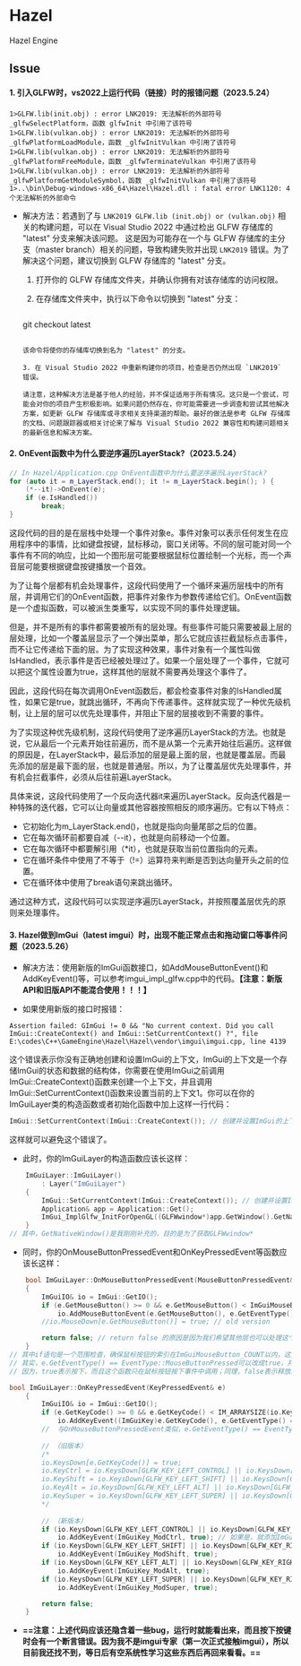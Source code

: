 # Hazel

Hazel Engine



## Issue

#### 1. 引入GLFW时，vs2022上运行代码（链接）时的报错问题（2023.5.24）

```
1>GLFW.lib(init.obj) : error LNK2019: 无法解析的外部符号 _glfwSelectPlatform，函数 glfwInit 中引用了该符号
1>GLFW.lib(vulkan.obj) : error LNK2019: 无法解析的外部符号 _glfwPlatformLoadModule，函数 _glfwInitVulkan 中引用了该符号
1>GLFW.lib(vulkan.obj) : error LNK2019: 无法解析的外部符号 _glfwPlatformFreeModule，函数 _glfwTerminateVulkan 中引用了该符号
1>GLFW.lib(vulkan.obj) : error LNK2019: 无法解析的外部符号 _glfwPlatformGetModuleSymbol，函数 _glfwInitVulkan 中引用了该符号
1>..\bin\Debug-windows-x86_64\Hazel\Hazel.dll : fatal error LNK1120: 4 个无法解析的外部命令
```

+ 解决方法：若遇到了与 `LNK2019 GLFW.lib (init.obj) or (vulkan.obj)` 相关的构建问题，可以在 Visual Studio 2022 中通过检出 GLFW 存储库的 "latest" 分支来解决该问题。 这是因为可能存在一个与 GLFW 存储库的主分支（master branch）相关的问题，导致构建失败并出现 `LNK2019` 错误。为了解决这个问题，建议切换到 GLFW 存储库的 "latest" 分支。

  1. 打开你的 GLFW 存储库文件夹，并确认你拥有对该存储库的访问权限。

  2. 在存储库文件夹中，执行以下命令以切换到 "latest" 分支：

     ```
   git checkout latest
     ```

     该命令将使你的存储库切换到名为 "latest" 的分支。
  
  3. 在 Visual Studio 2022 中重新构建你的项目，检查是否仍然出现 `LNK2019` 错误。

  请注意，这种解决方法是基于他人的经验，并不保证适用于所有情况。这只是一个尝试，可能会对你的项目产生积极影响。如果问题仍然存在，你可能需要进一步调查和尝试其他解决方案，如更新 GLFW 存储库或寻求相关支持渠道的帮助。最好的做法是参考 GLFW 存储库的文档、问题跟踪器或相关讨论来了解与 Visual Studio 2022 兼容性和构建问题相关的最新信息和解决方案。

#### 2. OnEvent函数中为什么要逆序遍历LayerStack?（2023.5.24）

```c++
// In Hazel/Application.cpp OnEvent函数中为什么要逆序遍历LayerStack?
for (auto it = m_LayerStack.end(); it != m_LayerStack.begin(); ) {
    (*--it)->OnEvent(e);
    if (e.IsHandled())
        break; 	
}
```

这段代码的目的是在层栈中处理一个事件对象e。事件对象可以表示任何发生在应用程序中的事情，比如键盘按键，鼠标移动，窗口关闭等。不同的层可能对同一个事件有不同的响应，比如一个图形层可能要根据鼠标位置绘制一个光标，而一个声音层可能要根据键盘按键播放一个音效。

为了让每个层都有机会处理事件，这段代码使用了一个循环来遍历层栈中的所有层，并调用它们的OnEvent函数，把事件对象作为参数传递给它们。OnEvent函数是一个虚拟函数，可以被派生类重写，以实现不同的事件处理逻辑。

但是，并不是所有的事件都需要被所有的层处理。有些事件可能只需要被最上层的层处理，比如一个覆盖层显示了一个弹出菜单，那么它就应该拦截鼠标点击事件，而不让它传递给下面的层。为了实现这种效果，事件对象有一个属性叫做IsHandled，表示事件是否已经被处理过了。如果一个层处理了一个事件，它就可以把这个属性设置为true，这样其他的层就不需要再处理这个事件了。

因此，这段代码在每次调用OnEvent函数后，都会检查事件对象的IsHandled属性，如果它是true，就跳出循环，不再向下传递事件。这样就实现了一种优先级机制，让上层的层可以优先处理事件，并阻止下层的层接收到不需要的事件。

为了实现这种优先级机制，这段代码使用了逆序遍历LayerStack的方法。也就是说，它从最后一个元素开始往前遍历，而不是从第一个元素开始往后遍历。这样做的原因是，在LayerStack中，最后添加的层是最上面的层，也就是覆盖层。而最先添加的层是最下面的层，也就是普通层。所以，为了让覆盖层优先处理事件，并有机会拦截事件，必须从后往前遍LayerStack。

具体来说，这段代码使用了一个反向迭代器it来遍历LayerStack。反向迭代器是一种特殊的迭代器，它可以让向量或其他容器按照相反的顺序遍历。它有以下特点：

- 它初始化为m_LayerStack.end()，也就是指向向量尾部之后的位置。
- 它在每次循环前都要自减（--it），也就是向前移动一个位置。
- 它在每次循环中都要解引用（*it），也就是获取当前位置指向的元素。
- 它在循环条件中使用了不等于（!=）运算符来判断是否到达向量开头之前的位置。
- 它在循环体中使用了break语句来跳出循环。

通过这种方式，这段代码可以实现逆序遍历LayerStack，并按照覆盖层优先的原则来处理事件。

#### 3. Hazel做到ImGui（latest imgui）时，出现不能正常点击和拖动窗口等事件问题（2023.5.26）

+ 解决方法：使用新版的ImGui函数接口，如AddMouseButtonEvent()和AddKeyEvent()等，可以参考imgui_impl_glfw.cpp中的代码。**【注意：新版API和旧版API不能混合使用！！！】**

+ 如果使用新版的接口时报错：
```
Assertion failed: GImGui != 0 && "No current context. Did you call ImGui::CreateContext() and ImGui::SetCurrentContext() ?", file E:\codes\C++\GameEngine\Hazel\Hazel\vendor\imgui\imgui.cpp, line 4139
```

这个错误表示你没有正确地创建和设置ImGui的上下文，ImGui的上下文是一个存储ImGui的状态和数据的结构体，你需要在使用ImGui之前调用ImGui::CreateContext()函数来创建一个上下文，并且调用ImGui::SetCurrentContext()函数来设置当前的上下文1。你可以在你的ImGuiLayer类的构造函数或者初始化函数中加上这样一行代码：

```c++
ImGui::SetCurrentContext(ImGui::CreateContext()); // 创建并设置ImGui的上下文
```

这样就可以避免这个错误了。

+ 此时，你的ImGuiLayer的构造函数应该长这样：

```C++
	ImGuiLayer::ImGuiLayer()
		: Layer("ImGuiLayer")
	{
		ImGui::SetCurrentContext(ImGui::CreateContext()); // 创建并设置ImGui的上下文
		Application& app = Application::Get();
		ImGui_ImplGlfw_InitForOpenGL((GLFWwindow*)app.GetWindow().GetNativeWindow(), true); // 初始化GLFW的ImGui后端（否则会报错：bd为空指针）
	}
// 其中，GetNativeWindow()是我刚刚补充的，目的是为了获取GLFWwindow*
```

+ 同时，你的OnMouseButtonPressedEvent和OnKeyPressedEvent等函数应该长这样：

```C++
	bool ImGuiLayer::OnMouseButtonPressedEvent(MouseButtonPressedEvent& e)
	{
		ImGuiIO& io = ImGui::GetIO();
		if (e.GetMouseButton() >= 0 && e.GetMouseButton() < ImGuiMouseButton_COUNT)
			io.AddMouseButtonEvent(e.GetMouseButton(), e.GetEventType() == EventType::MouseButtonPressed);
		//io.MouseDown[e.GetMouseButton()] = true; // old version

		return false; // return false 的原因是因为我们希望其他层也可以处理这个事件
	}
// 其中if语句是一个范围检查，确保鼠标按钮的索引在ImGuiMouseButton_COUNT以内，这是一个好习惯，可以避免一些潜在的错误。
// 其实，e.GetEventType() == EventType::MouseButtonPressed可以改成true，并且OnMouseButtonReleasedEvent中的e.GetEventType() == EventType::MouseButtonReleased也可以改成false。
// 因为，true表示按下，而且这个函数只在鼠标按钮按下事件中调用；同理，false表示释放。
```

```C++
bool ImGuiLayer::OnKeyPressedEvent(KeyPressedEvent& e)
	{
		ImGuiIO& io = ImGui::GetIO();
		if (e.GetKeyCode() >= 0 && e.GetKeyCode() < IM_ARRAYSIZE(io.KeysDown))
			io.AddKeyEvent((ImGuiKey)e.GetKeyCode(), e.GetEventType() == EventType::KeyPressed);
		// 	与OnMouseButtonPressedEvent类似，e.GetEventType() == EventType::KeyPressed可以改成true。
    
		// （旧版本）
		/*
		io.KeysDown[e.GetKeyCode()] = true;
		io.KeyCtrl = io.KeysDown[GLFW_KEY_LEFT_CONTROL] || io.KeysDown[GLFW_KEY_RIGHT_CONTROL];
		io.KeyShift = io.KeysDown[GLFW_KEY_LEFT_SHIFT] || io.KeysDown[GLFW_KEY_RIGHT_SHIFT];
		io.KeyAlt = io.KeysDown[GLFW_KEY_LEFT_ALT] || io.KeysDown[GLFW_KEY_RIGHT_ALT];
		io.KeySuper = io.KeysDown[GLFW_KEY_LEFT_SUPER] || io.KeysDown[GLFW_KEY_RIGHT_SUPER];
		*/
		
    	// （新版本）
		if (io.KeysDown[GLFW_KEY_LEFT_CONTROL] || io.KeysDown[GLFW_KEY_RIGHT_CONTROL]) // 判断是否按下了Ctrl键
			io.AddKeyEvent(ImGuiKey_ModCtrl, true); // 如果是，就添加ImGuiKey_ModCtrl事件
		if (io.KeysDown[GLFW_KEY_LEFT_SHIFT] || io.KeysDown[GLFW_KEY_RIGHT_SHIFT])
			io.AddKeyEvent(ImGuiKey_ModShift, true);
		if (io.KeysDown[GLFW_KEY_LEFT_ALT] || io.KeysDown[GLFW_KEY_RIGHT_ALT])
			io.AddKeyEvent(ImGuiKey_ModAlt, true);
		if (io.KeysDown[GLFW_KEY_LEFT_SUPER] || io.KeysDown[GLFW_KEY_RIGHT_SUPER])
			io.AddKeyEvent(ImGuiKey_ModSuper, true);

		return false;
	}
```

+ **==注意：上述代码应该还隐含着一些bug，运行时就能看出来，而且按下按键时会有一个断言错误。因为我不是imgui专家（第一次正式接触imgui），所以目前我还找不到，等日后有空系统性学习这些东西后再回来看看。==**
